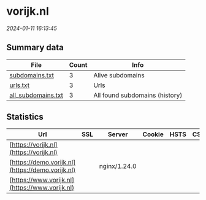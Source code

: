 # vorijk.nl
*2024-01-11 16:13:45*
## Summary data
| File       | Count | Info |
|------------|-------|------|
|[subdomains.txt](/data/vorijk.nl/subdomains.txt)|3|Alive subdomains|
|[urls.txt](/data/vorijk.nl/urls.txt)|3|Urls|
|[all_subdomains.txt](/data/vorijk.nl/all_subdomains.txt)|3|All found subdomains (history)|
## Statistics
| Url | SSL | Server | Cookie | HSTS | CSP | XFO | XXP | RP | Tech |Title |
|------------|-------|------|------|------|------|------|------|------|------|------|
|[https://vorijk.nl](https://vorijk.nl)| || | | | | | :white_check_mark: |Docusaurus:2.4.3 React Webpack|Vorderingenoverz...|
|[https://demo.vorijk.nl](https://demo.vorijk.nl)| |nginx/1.24.0| | | | | | :white_check_mark: |Basic Nginx:1.24.0|401 Authorizatio...|
|[https://www.vorijk.nl](https://www.vorijk.nl)| || | | | | | :white_check_mark: |Docusaurus:2.4.3 React Webpack|Vorderingenoverz...|